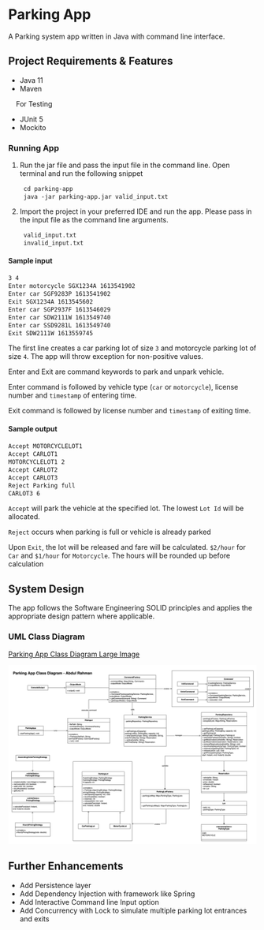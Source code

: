 # Parking App

A Parking system app written in Java with command line interface.

##  Project Requirements & Features

- Java 11
- Maven

&nbsp; &nbsp; For Testing

- JUnit 5
- Mockito

### Running App

1. Run the jar file and pass the input file in the command line. Open terminal and run the following snippet

        cd parking-app
        java -jar parking-app.jar valid_input.txt

2. Import the project in your preferred IDE and run the app. Please pass in the input file as the command line arguments.

        valid_input.txt
        invalid_input.txt

#### Sample input

    3 4
    Enter motorcycle SGX1234A 1613541902
    Enter car SGF9283P 1613541902
    Exit SGX1234A 1613545602
    Enter car SGP2937F 1613546029
    Enter car SDW2111W 1613549740
    Enter car SSD9281L 1613549740
    Exit SDW2111W 1613559745

The first line creates a car parking lot of size `3` and motorcycle parking lot of size `4`. The app will throw exception for non-positive values.

Enter and Exit are command keywords to park and unpark vehicle. 

Enter command is followed by vehicle type (`car` or `motorcycle`), license number and `timestamp` of entering time.

Exit command is followed by license number and `timestamp` of exiting time.

#### Sample output

    Accept MOTORCYCLELOT1
    Accept CARLOT1
    MOTORCYCLELOT1 2
    Accept CARLOT2
    Accept CARLOT3
    Reject Parking full
    CARLOT3 6

`Accept` will park the vehicle at the specified lot. The lowest `Lot Id` will be allocated.

`Reject` occurs when parking is full or vehicle is already parked

Upon `Exit`, the lot will be released and fare will be calculated. `$2/hour` for `Car` and `$1/hour` for `Motorcycle`. The hours will be rounded up before calculation

## System Design

The app follows the Software Engineering SOLID principles and applies the appropriate design pattern where applicable.

### UML Class Diagram

[Parking App Class Diagram Large Image](https://raw.githubusercontent.com/arshrahman/parking-app/main/ParkingAppClassDiagram.png)

![Parking App Class Diagram](./ParkingAppClassDiagram.png)

## Further Enhancements

- Add Persistence layer
- Add Dependency Injection with framework like Spring
- Add Interactive Command line Input option
- Add Concurrency with Lock to simulate multiple parking lot entrances and exits